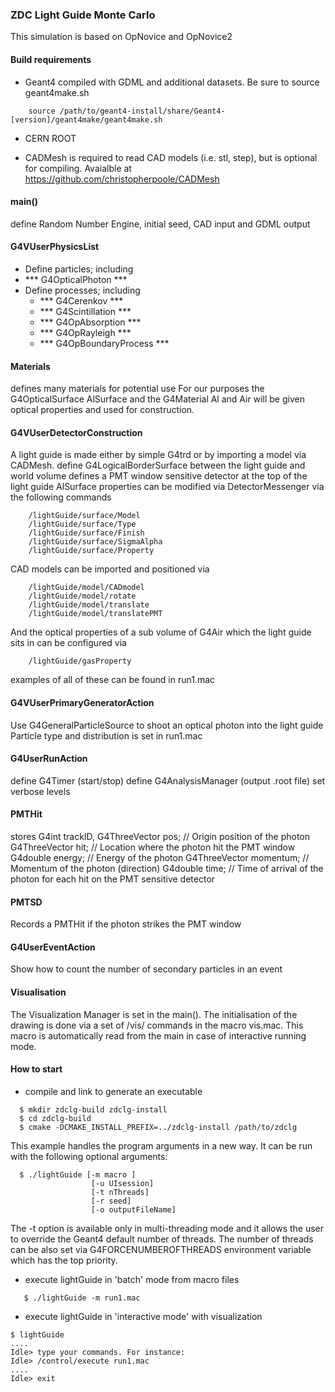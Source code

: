 
### ZDC Light Guide Monte Carlo


This simulation is based on OpNovice and OpNovice2

#### Build requirements
  - Geant4 compiled with GDML and additional datasets. Be sure to source geant4make.sh
```
    source /path/to/geant4-install/share/Geant4-[version]/geant4make/geant4make.sh
```

  - CERN ROOT

  - CADMesh is required to read CAD models (i.e. stl, step), but is optional for compiling. Avaialble at https://github.com/christopherpoole/CADMesh

#### main()

define Random Number Engine, initial seed, CAD input and GDML output

#### G4VUserPhysicsList

 - Define particles; including
  - *** G4OpticalPhoton     ***
 - Define processes; including
   - *** G4Cerenkov          ***
   - *** G4Scintillation     ***
   - *** G4OpAbsorption      ***
   - *** G4OpRayleigh        ***
   - *** G4OpBoundaryProcess ***

#### Materials

defines many materials for potential use
    For our purposes the G4OpticalSurface AlSurface and the G4Material Al and Air
    will be given optical properties and used for construction.

#### G4VUserDetectorConstruction

A light guide is made either by simple G4trd or by importing a model
    via CADMesh.
    define G4LogicalBorderSurface between the light guide and world volume
    defines a PMT window sensitive detector at the top of the light guide
    AlSurface properties can be modified via DetectorMessenger via the following commands
```
    /lightGuide/surface/Model
    /lightGuide/surface/Type
    /lightGuide/surface/Finish
    /lightGuide/surface/SigmaAlpha
    /lightGuide/surface/Property
```

CAD models can be imported and positioned via
```
    /lightGuide/model/CADmodel
    /lightGuide/model/rotate
    /lightGuide/model/translate
    /lightGuide/model/translatePMT
```

And the optical properties of a sub volume of G4Air which the light guide sits in can be configured via
```
    /lightGuide/gasProperty
```

examples of all of these can be found in run1.mac

#### G4VUserPrimaryGeneratorAction

Use G4GeneralParticleSource to shoot an optical photon into the light guide
Particle type and distribution is set in run1.mac

#### G4UserRunAction

define G4Timer (start/stop)
define G4AnalysisManager (output .root file)
set verbose levels

#### PMTHit

stores G4int         trackID,
       G4ThreeVector pos;      // Origin position of the photon
       G4ThreeVector hit;      // Location where the photon hit the PMT window
       G4double      energy;   // Energy of the photon
       G4ThreeVector momentum; // Momentum of the photon (direction)
       G4double      time;     // Time of arrival of the photon
for each hit on the PMT sensitive detector

#### PMTSD

Records a PMTHit if the photon strikes the PMT window

#### G4UserEventAction

 Show how to count the number of secondary particles in an event

#### Visualisation

 The Visualization Manager is set in the main().
 The initialisation of the drawing is done via a set of /vis/ commands
 in the macro vis.mac. This macro is automatically read from
 the main in case of interactive running mode.

#### How to start

 - compile and link to generate an executable
```
  $ mkdir zdclg-build zdclg-install
  $ cd zdclg-build
  $ cmake -DCMAKE_INSTALL_PREFIX=../zdclg-install /path/to/zdclg
```

   This example handles the program arguments in a new way.
   It can be run with the following optional arguments:
```
  $ ./lightGuide [-m macro ]
                  [-u UIsession]
                  [-t nThreads]
                  [-r seed]
                  [-o outputFileName]
```

   The -t option is available only in multi-threading mode
   and it allows the user to override the Geant4 default number of
   threads. The number of threads can be also set via G4FORCENUMBEROFTHREADS
   environment variable which has the top priority.

 - execute lightGuide in 'batch' mode from macro files
```
   $ ./lightGuide -m run1.mac
```

 - execute lightGuide in 'interactive mode' with visualization
```
$ lightGuide
....
Idle> type your commands. For instance:
Idle> /control/execute run1.mac
....
Idle> exit
```
